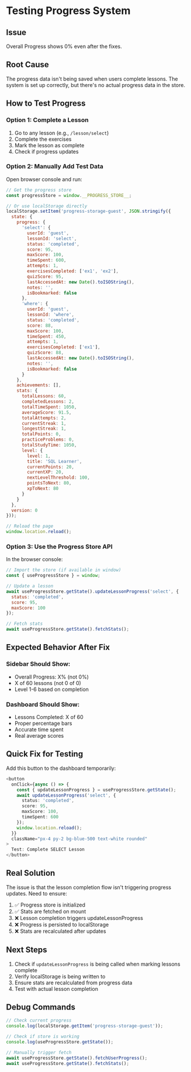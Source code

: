 # Testing Progress System

## Issue
Overall Progress shows 0% even after the fixes.

## Root Cause
The progress data isn't being saved when users complete lessons. The system is set up correctly, but there's no actual progress data in the store.

## How to Test Progress

### Option 1: Complete a Lesson
1. Go to any lesson (e.g., `/lesson/select`)
2. Complete the exercises
3. Mark the lesson as complete
4. Check if progress updates

### Option 2: Manually Add Test Data
Open browser console and run:

```javascript
// Get the progress store
const progressStore = window.__PROGRESS_STORE__;

// Or use localStorage directly
localStorage.setItem('progress-storage-guest', JSON.stringify({
  state: {
    progress: {
      'select': {
        userId: 'guest',
        lessonId: 'select',
        status: 'completed',
        score: 95,
        maxScore: 100,
        timeSpent: 600,
        attempts: 1,
        exercisesCompleted: ['ex1', 'ex2'],
        quizScore: 95,
        lastAccessedAt: new Date().toISOString(),
        notes: '',
        isBookmarked: false
      },
      'where': {
        userId: 'guest',
        lessonId: 'where',
        status: 'completed',
        score: 88,
        maxScore: 100,
        timeSpent: 450,
        attempts: 1,
        exercisesCompleted: ['ex1'],
        quizScore: 88,
        lastAccessedAt: new Date().toISOString(),
        notes: '',
        isBookmarked: false
      }
    },
    achievements: [],
    stats: {
      totalLessons: 60,
      completedLessons: 2,
      totalTimeSpent: 1050,
      averageScore: 91.5,
      totalAttempts: 2,
      currentStreak: 1,
      longestStreak: 1,
      totalPoints: 0,
      practiceProblems: 0,
      totalStudyTime: 1050,
      level: {
        level: 1,
        title: 'SQL Learner',
        currentPoints: 20,
        currentXP: 20,
        nextLevelThreshold: 100,
        pointsToNext: 80,
        xpToNext: 80
      }
    }
  },
  version: 0
}));

// Reload the page
window.location.reload();
```

### Option 3: Use the Progress Store API
In the browser console:

```javascript
// Import the store (if available in window)
const { useProgressStore } = window;

// Update a lesson
await useProgressStore.getState().updateLessonProgress('select', {
  status: 'completed',
  score: 95,
  maxScore: 100
});

// Fetch stats
await useProgressStore.getState().fetchStats();
```

## Expected Behavior After Fix

### Sidebar Should Show:
- Overall Progress: X% (not 0%)
- X of 60 lessons (not 0 of 0)
- Level 1-6 based on completion

### Dashboard Should Show:
- Lessons Completed: X of 60
- Proper percentage bars
- Accurate time spent
- Real average scores

## Quick Fix for Testing

Add this button to the dashboard temporarily:

```typescript
<button
  onClick={async () => {
    const { updateLessonProgress } = useProgressStore.getState();
    await updateLessonProgress('select', {
      status: 'completed',
      score: 95,
      maxScore: 100,
      timeSpent: 600
    });
    window.location.reload();
  }}
  className="px-4 py-2 bg-blue-500 text-white rounded"
>
  Test: Complete SELECT Lesson
</button>
```

## Real Solution

The issue is that the lesson completion flow isn't triggering progress updates. Need to ensure:

1. ✅ Progress store is initialized
2. ✅ Stats are fetched on mount
3. ❌ Lesson completion triggers updateLessonProgress
4. ❌ Progress is persisted to localStorage
5. ❌ Stats are recalculated after updates

## Next Steps

1. Check if `updateLessonProgress` is being called when marking lessons complete
2. Verify localStorage is being written to
3. Ensure stats are recalculated from progress data
4. Test with actual lesson completion

## Debug Commands

```javascript
// Check current progress
console.log(localStorage.getItem('progress-storage-guest'));

// Check if store is working
console.log(useProgressStore.getState());

// Manually trigger fetch
await useProgressStore.getState().fetchUserProgress();
await useProgressStore.getState().fetchStats();
```
